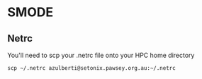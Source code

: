 # SMODE

## Netrc

You'll need to scp your .netrc file onto your HPC home directory

`
scp ~/.netrc azulberti@setonix.pawsey.org.au:~/.netrc
`